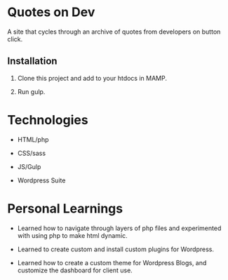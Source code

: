 # Quotes on Dev

A site that cycles through an archive of quotes from developers on button click.

## Installation

1. Clone this project and add to your htdocs in MAMP.

2. Run gulp.


# Technologies

* HTML/php

* CSS/sass

* JS/Gulp

* Wordpress Suite

# Personal Learnings

* Learned how to navigate through layers of php files and experimented with using php to make html dynamic.

* Learned to create custom and install custom plugins for Wordpress.

* Learned how to create a custom theme for Wordpress Blogs, and customize the dashboard for client use.
